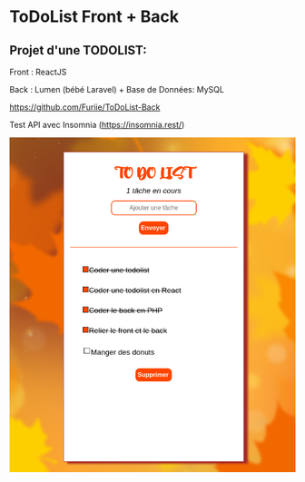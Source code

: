 # ToDoList Front + Back

## Projet d'une TODOLIST: 

Front : ReactJS

Back : Lumen (bébé Laravel) + Base de Données: MySQL 

https://github.com/Furiie/ToDoList-Back

Test API avec Insomnia (https://insomnia.rest/)

![alt tag](https://raw.githubusercontent.com/Furiie/ToDoList/master/todo.png?token=AOVIJBWM5HYYDOJBOEQ65PS7KD6S6)
